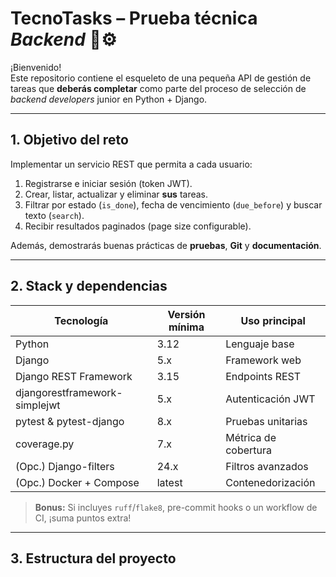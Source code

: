 # TecnoTasks – Prueba técnica *Backend* 🐍⚙️

¡Bienvenido!  
Este repositorio contiene el esqueleto de una pequeña API de gestión de tareas que **deberás completar** como parte del proceso de selección de *backend developers* junior en Python + Django.

---

## 1. Objetivo del reto
Implementar un servicio REST que permita a cada usuario:

1. Registrarse e iniciar sesión (token JWT).  
2. Crear, listar, actualizar y eliminar **sus** tareas.  
3. Filtrar por estado (`is_done`), fecha de vencimiento (`due_before`) y buscar texto (`search`).  
4. Recibir resultados paginados (page size configurable).

Además, demostrarás buenas prácticas de **pruebas**, **Git** y **documentación**.

---

## 2. Stack y dependencias

| Tecnología | Versión mínima | Uso principal |
|------------|---------------|---------------|
| Python     | 3.12          | Lenguaje base |
| Django     | 5.x           | Framework web |
| Django REST Framework | 3.15 | Endpoints REST |
| djangorestframework-simplejwt | 5.x | Autenticación JWT |
| pytest & pytest-django | 8.x | Pruebas unitarias |
| coverage.py | 7.x | Métrica de cobertura |
| (Opc.) Django-filters | 24.x | Filtros avanzados |
| (Opc.) Docker + Compose | latest | Contenedorización |

> **Bonus:** Si incluyes `ruff`/`flake8`, pre-commit hooks o un workflow de CI, ¡suma puntos extra!

---

## 3. Estructura del proyecto

